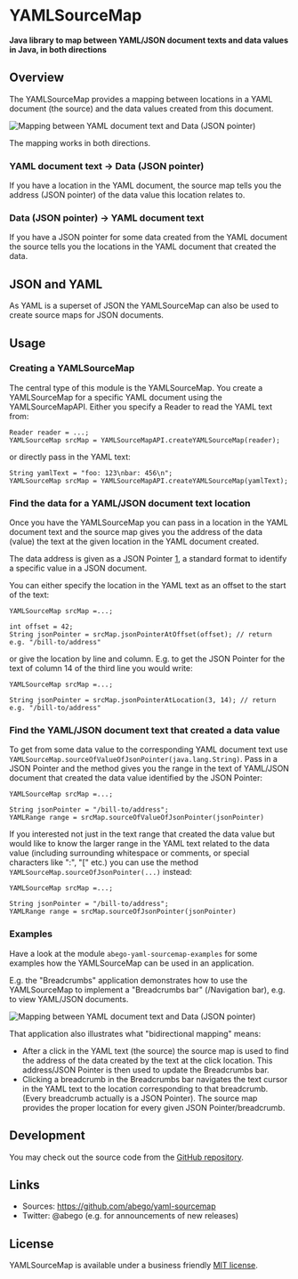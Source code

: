 # YAMLSourceMap
__Java library to map between YAML/JSON document texts and data values in 
Java, in both directions__

## Overview

The YAMLSourceMap provides a mapping between locations in a YAML document 
(the source) and the data values created from this document.

![Mapping between YAML document text and Data (JSON pointer)
](abego-yaml-sourcemap-core/src/main/javadoc/org/abego/yaml/sourcemap/doc-files/mapping.png)

The mapping works in both directions.

### YAML document text -> Data (JSON pointer)
        
If you have a location in the YAML document, the source map tells you the 
address (JSON pointer) of the data value this location relates to.
        
### Data (JSON pointer) -> YAML document text

If you have a JSON pointer for some data created from the YAML document 
the source tells you the locations in the YAML document that created the data.

## JSON and YAML

As YAML is a superset of JSON the YAMLSourceMap can also be used to create 
source maps for JSON documents.

## Usage

### Creating a YAMLSourceMap

The central type of this module is the YAMLSourceMap. 
You create a YAMLSourceMap for a specific YAML document using the YAMLSourceMapAPI.
Either you specify a Reader to read the YAML text from:

    Reader reader = ...;
    YAMLSourceMap srcMap = YAMLSourceMapAPI.createYAMLSourceMap(reader);
 
or directly pass in the YAML text:

    String yamlText = "foo: 123\nbar: 456\n";
    YAMLSourceMap srcMap = YAMLSourceMapAPI.createYAMLSourceMap(yamlText);
 
### Find the data for a YAML/JSON document text location

Once you have the YAMLSourceMap you can pass in a location in the YAML document 
text and the source map gives you the address of the data (value) the text 
at the given location in the YAML document created.
 
The data address is given as a JSON Pointer [1], a standard format to identify 
a specific value in a JSON document.

You can either specify the location in the YAML text as an offset to the start
of the text:

    YAMLSourceMap srcMap =...;

    int offset = 42;
    String jsonPointer = srcMap.jsonPointerAtOffset(offset); // return e.g. "/bill-to/address"
 
or give the location by line and column. E.g. to get the JSON Pointer for the
text of column 14 of the third line you would write:

    YAMLSourceMap srcMap =...;

    String jsonPointer = srcMap.jsonPointerAtLocation(3, 14); // return e.g. "/bill-to/address"
 
### Find the YAML/JSON document text that created a data value

To get from some data value to the corresponding YAML document text use 
`YAMLSourceMap.sourceOfValueOfJsonPointer(java.lang.String)`.
Pass in a JSON Pointer and the method gives you the range in the text of 
YAML/JSON document that created the data value identified by the JSON Pointer:

    YAMLSourceMap srcMap =...;

    String jsonPointer = "/bill-to/address";
    YAMLRange range = srcMap.sourceOfValueOfJsonPointer(jsonPointer)
 
If you interested not just in the text range that created the data value 
but would like to know the larger range in the YAML text related to the 
data value (including surrounding whitespace or comments, or special characters 
like ":", "[" etc.) you can use the method `YAMLSourceMap.sourceOfJsonPointer(...)` instead:

    YAMLSourceMap srcMap =...;

    String jsonPointer = "/bill-to/address";
    YAMLRange range = srcMap.sourceOfJsonPointer(jsonPointer)

### Examples

Have a look at the module `abego-yaml-sourcemap-examples` for some examples how
the YAMLSourceMap can be used in an application.

E.g. the "Breadcrumbs" application demonstrates how to use the YAMLSourceMap to
implement a "Breadcrumbs bar" (/Navigation bar), e.g. to view YAML/JSON documents.

![Mapping between YAML document text and Data (JSON pointer)
](abego-yaml-sourcemap-core/src/main/javadoc/org/abego/yaml/sourcemap/doc-files/breadcrumbs-demo.png)

That application also illustrates what "bidirectional mapping" means: 

- After a click in the YAML text (the source) the source map is used to find the
address of the data created by the text at the click location. This address/JSON
Pointer is then used to update the Breadcrumbs bar.
- Clicking a breadcrumb in the Breadcrumbs bar navigates the text cursor in the
YAML text to the location corresponding to that breadcrumb. (Every breadcrumb 
actually is a JSON Pointer). The source map provides the proper location for
every given JSON Pointer/breadcrumb.   
 
[1]: https://tools.ietf.org/html/rfc6901

## Development

You may check out the source code from the [GitHub repository](https://github.com/abego/yaml-sourcemap).

## Links

- Sources: https://github.com/abego/yaml-sourcemap
- Twitter: @abego (e.g. for announcements of new releases)

## License

YAMLSourceMap is available under a business friendly [MIT license](https://www.abego-software.de/legal/mit-license.html).


